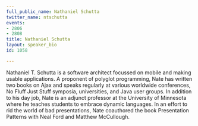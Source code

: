 ```yaml
---
full_public_name: Nathaniel Schutta
twitter_name: ntschutta
events:
- 2806
- 2808
title: Nathaniel Schutta
layout: speaker_bio
id: 1058

---
```

Nathaniel T. Schutta is a software architect focussed on mobile and making usable applications. A proponent of polyglot programming, Nate has written two books on Ajax and speaks regularly at various worldwide conferences, No Fluff Just Stuff symposia, universities, and Java user groups. In addition to his day job, Nate is an adjunct professor at the University of Minnesota where he teaches students to embrace dynamic languages. In an effort to rid the world of bad presentations, Nate coauthored the book Presentation Patterns with Neal Ford and Matthew McCullough.